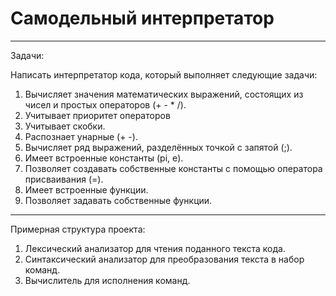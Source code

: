 # Самодельный интерпретатор 

--- 

Задачи:

Написать интерпретатор кода, который выполняет следующие задачи:

1. Вычисляет значения математических выражений, состоящих из чисел и простых операторов (+ - * /).
2. Учитывает приоритет операторов
3. Учитывает скобки.
4. Распознает унарные (+ -).
5. Вычисляет ряд выражений, разделённых точкой с запятой (;).
6. Имеет встроенные константы (pi, e).
7. Позволяет создавать собственные константы с помощью оператора присваивания (=).
8. Имеет встроенные функции.
9. Позволяет задавать собственные функции.

---

Примерная структура проекта:

1. Лексический анализатор для чтения поданного текста кода.
2. Синтаксический анализатор для преобразования текста в набор команд.
3. Вычислитель для исполнения команд.

